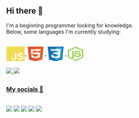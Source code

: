 ## Hi there 👋

I'm a beginning programmer looking for knowledge.
<br>Below, some languages I'm currently studying:

<div style="display: inline_block"><br>
  <a href="https://github.com/gatayde">
  <img align="center" alt="JS" height="40" width="50" src="https://raw.githubusercontent.com/devicons/devicon/master/icons/javascript/javascript-plain.svg">
  <img align="center" alt="HTML5" height="40" width="50" src="https://raw.githubusercontent.com/devicons/devicon/master/icons/html5/html5-original.svg">
  <img align="center" alt="CSS3" height="40" width="50" src="https://raw.githubusercontent.com/devicons/devicon/master/icons/css3/css3-original.svg">
  <img align="center" alt="NODE" height="40" width="50" src="https://raw.githubusercontent.com/devicons/devicon/master/icons/nodejs/nodejs-original.svg">
</div>

<div><br>
  <a href="https://beacons.ai/gatayde">
  <img height="180em" src="https://github-readme-stats.vercel.app/api?username=gatayde&show_icons=true&theme=nord&include_all_commits=true&count_private=true">
  <img height="180em" src="https://github-readme-stats.vercel.app/api/top-langs/?username=gatayde&layout=compact&langs_count=16&theme=nord"/>
</div>

##
### My socials 📲

<div><br>
  <a href="https://www.youtube.com/channel/UCqCHvOHpu9jQXhq05ECcfew" target="_blank"><img src="https://img.shields.io/badge/YouTube-FF0000?style=for-the-badge&logo=youtube&logoColor=white" target="_blank"></a>
  <a href="https://twitch.tv/ataydee" target="_blank"><img src="https://img.shields.io/badge/Twitch-9146FF?style=for-the-badge&logo=twitch&logoColor=white" target="_blank"></a>
  <a href="https://www.instagram.com/gabriel_atayde_/" target="_blank"><img src="https://img.shields.io/badge/Instagram-E4405F?style=for-the-badge&logo=instagram&logoColor=white" target="_blank"></a>
  <a href="mailto:biatayde@gmail.com" target="_blank"><img src="https://img.shields.io/badge/Gmail-D14836?style=for-the-badge&logo=gmail&logoColor=white" target="_blank"></a>
  <a href="https://www.linkedin.com/in/gabriel-atayde-2b02a8204/" target="_blank"><img src="https://img.shields.io/badge/LinkedIn-0077B5?style=for-the-badge&logo=linkedin&logoColor=white" target="_blank"></a>
